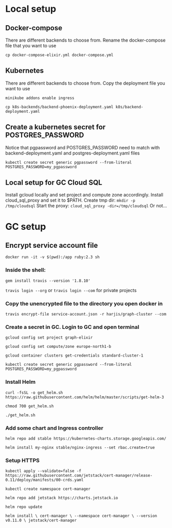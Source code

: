 # Local setup

## Docker-compose
There are different backends to choose from. Rename the docker-compose file that you want to use

`cp docker-compose-elixir.yml docker-compose.yml`

## Kubernetes
There are different backends to choose from. Copy the deployment file you want to use

`minikube addons enable ingress`

`cp k8s-backends/backend-phoenix-deployment.yaml k8s/backend-deployment.yaml`

## Create a kubernetes secret for POSTGRES_PASSWORD

Notice that pgpassword and POSTGRES_PASSWORD need to match with backend-deployment.yaml 
and postgres-deployment.yaml files

`kubectl create secret generic pgpassword --from-literal POSTGRES_PASSWORD=my_pgpassword`

## Local setup for GC Cloud SQL

Install gcloud locally and set project and compute zone accordingly.
Install cloud_sql_proxy and set it to $PATH.
Create tmp dir: `mkdir -p /tmp/cloudsql`
Start the proxy: `cloud_sql_proxy -dir=/tmp/cloudsql`
Or not...

# GC setup

## Encrypt service account file

`docker run -it -v $(pwd):/app ruby:2.3 sh`

### Inside the shell:

`gem install travis --version '1.8.10'`

`travis login --org` or `travis login --com` for private projects

### Copy the unencrypted file to the directory you open docker in

`travis encrypt-file service-account.json -r harjis/graph-cluster --com`

### Create a secret in GC. Login to GC and open terminal

`gcloud config set project graph-elixir`

`gcloud config set compute/zone europe-north1-b`

`gcloud container clusters get-credentials standard-cluster-1`

`kubectl create secret generic pgpassword --from-literal POSTGRES_PASSWORD=my_pgpassword`


### Install Helm

`curl -fsSL -o get_helm.sh https://raw.githubusercontent.com/helm/helm/master/scripts/get-helm-3`

`chmod 700 get_helm.sh`

`./get_helm.sh`

### Add some chart and Ingress controller
`helm repo add stable https://kubernetes-charts.storage.googleapis.com/`

`helm install my-nginx stable/nginx-ingress --set rbac.create=true`

### Setup HTTPS

`kubectl apply --validate=false -f https://raw.githubusercontent.com/jetstack/cert-manager/release-0.11/deploy/manifests/00-crds.yaml`

`kubectl create namespace cert-manager`

`helm repo add jetstack https://charts.jetstack.io`

`helm repo update`

`helm install \
cert-manager \
--namespace cert-manager \
--version v0.11.0 \
jetstack/cert-manager`
